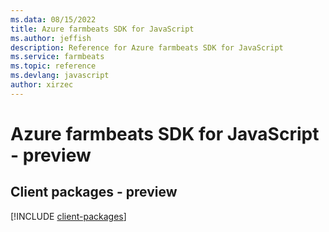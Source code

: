 ```yaml
---
ms.data: 08/15/2022
title: Azure farmbeats SDK for JavaScript
ms.author: jeffish
description: Reference for Azure farmbeats SDK for JavaScript
ms.service: farmbeats
ms.topic: reference
ms.devlang: javascript
author: xirzec
---
```

# Azure farmbeats SDK for JavaScript - preview

## Client packages - preview
[!INCLUDE [client-packages](farmbeats-client-index.md)]